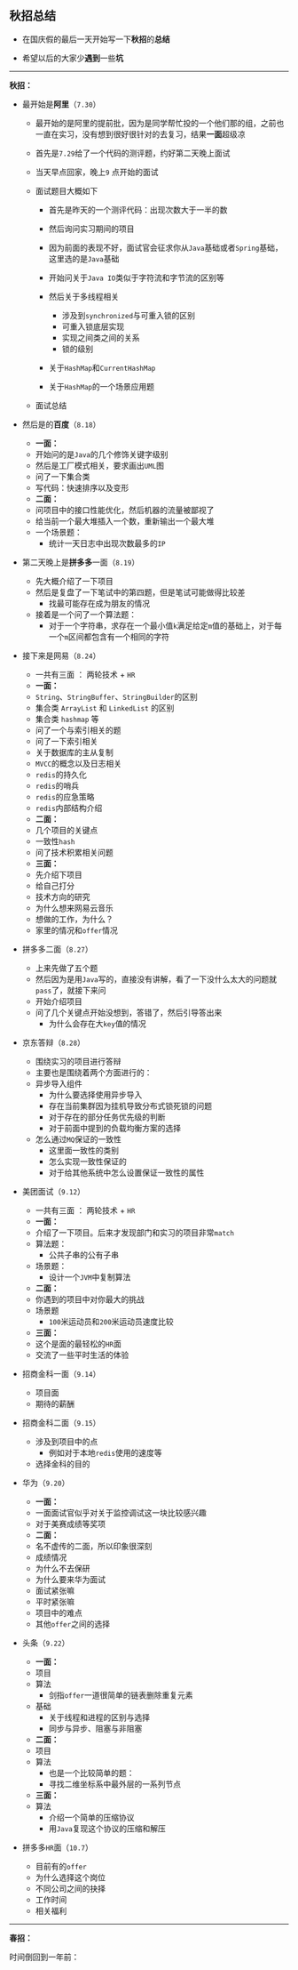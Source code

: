 ## 秋招总结


* 在国庆假的最后一天开始写一下**秋招**的**总结**

* 希望以后的大家少**遇到**一些**坑**

***

**秋招：**

* 最开始是**阿里**（`7.30`）
    * 最开始的是阿里的提前批，因为是同学帮忙投的一个他们那的组，之前也一直在实习，没有想到很好很针对的去复习，结果**一面**超级凉
    
    * 首先是`7.29`给了一个代码的测评题，约好第二天晚上面试
    * 当天早点回家，晚上`9` 点开始的面试
    * 面试题目大概如下
        * 首先是昨天的一个测评代码：出现次数大于一半的数
        
        * 然后询问实习期间的项目 
        * 因为前面的表现不好，面试官会征求你从`Java`基础或者`Spring`基础，这里选的是`Java`基础
        
        * 开始问关于`Java IO`类似于字符流和字节流的区别等
        * 然后关于多线程相关
            * 涉及到`synchronized`与可重入锁的区别
            * 可重入锁底层实现
            * 实现之间类之间的关系
            * 锁的级别
        *  关于`HashMap`和`CurrentHashMap`
        *  关于`HashMap`的一个场景应用题
    * 面试总结
* 然后是的**百度**（`8.18`）
    * **一面：**
    * 开始问的是`Java`的几个修饰关键字级别
    * 然后是工厂模式相关，要求画出`UML`图
    * 问了一下集合类
    * 写代码：快速排序以及变形
    * **二面：**
    * 问项目中的接口性能优化，然后机器的流量被鄙视了
    * 给当前一个最大堆插入一个数，重新输出一个最大堆
    * 一个场景题：
        * 统计一天日志中出现次数最多的`IP` 
* 第二天晚上是**拼多多**一面（`8.19`）
    * 先大概介绍了一下项目 
    * 然后是复盘了一下笔试中的第四题，但是笔试可能做得比较差
        * 找最可能存在成为朋友的情况 
    * 接着是一个问了一个算法题：
        * 对于一个字符串，求存在一个最小值`k`满足给定`m`值的基础上，对于每一个`m`区间都包含有一个相同的字符
* 接下来是网易（`8.24`）
    * 一共有三面 ： 两轮技术 + `HR`
    * **一面：**
    * `String`、`StringBuffer`、`StringBuilder`的区别
    * 集合类 `ArrayList` 和 `LinkedList` 的区别
    * 集合类 `hashmap` 等
    * 问了一个与索引相关的题
    * 问了一下索引相关
    * 关于数据库的主从复制
    * `MVCC`的概念以及日志相关
    * `redis`的持久化
    * `redis`的哨兵
    * `redis`的应急策略
    * `redis`内部结构介绍
    * **二面：**
    * 几个项目的关键点
    * 一致性`hash`
    * 问了技术积累相关问题
    * **三面：**
    * 先介绍下项目
    * 给自己打分
    * 技术方向的研究
    * 为什么想来网易云音乐
    * 想做的工作，为什么？
    * 家里的情况和`offer`情况
* 拼多多二面（`8.27`）
    * 上来先做了五个题
    * 然后因为是用`Java`写的，直接没有讲解，看了一下没什么太大的问题就`pass`了，就接下来问 
    * 开始介绍项目
    * 问了几个关键点开始没想到，答错了，然后引导答出来
        * 为什么会存在大`key`值的情况 
    
* 京东答辩（`8.28`）
    * 围绕实习的项目进行答辩   
    * 主要也是围绕着两个方面进行的：
    * 异步导入组件
        * 为什么要选择使用异步导入
        * 存在当前集群因为挂机导致分布式锁死锁的问题
        * 对于存在的部分任务优先级的判断
        * 对于前面中提到的负载均衡方案的选择 
    * 怎么通过`MQ`保证的一致性
        * 这里面一致性的类别
        * 怎么实现一致性保证的
        * 对于给其他系统中怎么设置保证一致性的属性 
* 美团面试（`9.12`）
    * 一共有三面 ： 两轮技术 + `HR`
    * **一面：**
    * 介绍了一下项目。后来才发现部门和实习的项目非常`match`
    * 算法题：
        * 公共子串的公有子串 
    * 场景题：
        * 设计一个`JVM`中复制算法 
    * **二面：**
    * 你遇到的项目中对你最大的挑战
    * 场景题
        * `100`米运动员和`200`米运动员速度比较 
    * **三面：**
    * 这个是面的最轻松的`HR`面
    * 交流了一些平时生活的体验
* 招商金科一面（`9.14`）
    *  项目面
    *  期待的薪酬
* 招商金科二面（`9.15`）
    * 涉及到项目中的点
        * 例如对于本地`redis`使用的速度等
    * 选择金科的目的
* 华为（`9.20`）
    * **一面：**
    * 一面面试官似乎对关于监控调试这一块比较感兴趣
    * 对于美赛成绩等奖项
    * **二面：** 
    * 名不虚传的二面，所以印象很深刻
    * 成绩情况
    * 为什么不去保研
    * 为什么要来华为面试
    * 面试紧张嘛
    * 平时紧张嘛
    * 项目中的难点
    * 其他`offer`之间的选择
* 头条（`9.22`）
    * **一面：**
    * 项目
    * 算法
        * 剑指`offer`一道很简单的链表删除重复元素 
    * 基础
        * 关于线程和进程的区别与选择
        * 同步与异步、阻塞与非阻塞 
    * **二面：**
    * 项目
    * 算法
        *  也是一个比较简单的题：
        *  寻找二维坐标系中最外层的一系列节点
    * **三面：** 
    * 算法
        *  介绍一个简单的压缩协议
        *  用`Java`复现这个协议的压缩和解压
* 拼多多`HR`面（`10.7`）
    *  目前有的`offer`
    *  为什么选择这个岗位
    *  不同公司之间的抉择
    *  工作时间
    *  相关福利

***



**春招：**

时间倒回到一年前：


